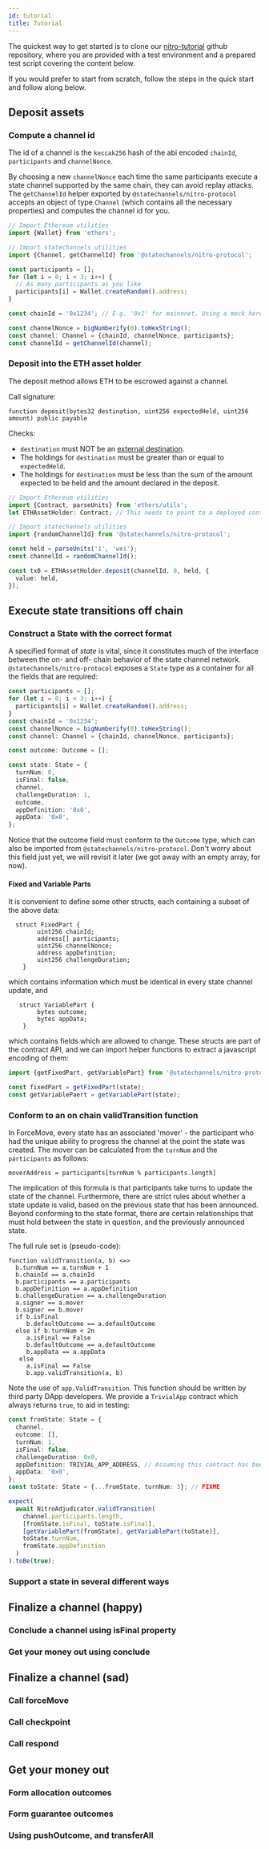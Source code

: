 ```yaml
---
id: tutorial
title: Tutorial
---
```


The quickest way to get started is to clone our [nitro-tutorial](https://github.com/statechannels/nitro-tutorial) github repository, where you are provided with a test environment and a prepared test script covering the content below.

If you would prefer to start from scratch, follow the steps in the quick start and follow along below.

## Deposit assets

### Compute a channel id

The id of a channel is the `keccak256` hash of the abi encoded `chainId`, `participants` and `channelNonce`.

By choosing a new `channelNonce` each time the same participants execute a state channel supported by the same chain, they can avoid replay attacks. The `getChannelId` helper exported by `@statechannels/nitro-protocol` accepts an object of type `Channel` (which contains all the necessary properties) and computes the channel id for you.

```typescript
// Import Ethereum utilities
import {Wallet} from 'ethers';

// Import statechannels utilities
import {Channel, getChannelId} from '@statechannels/nitro-protocol';

const participants = [];
for (let i = 0; i < 3; i++) {
  // As many participants as you like
  participants[i] = Wallet.createRandom().address;
}

const chainId = '0x1234'; // E.g. '0x1' for mainnnet. Using a mock here

const channelNonce = bigNumberify(0).toHexString();
const channel: Channel = {chainId, channelNonce, participants};
const channelId = getChannelId(channel);
```

### Deposit into the ETH asset holder

The deposit method allows ETH to be escrowed against a channel.

Call signature:

```solidity
function deposit(bytes32 destination, uint256 expectedHeld, uint256 amount) public payable
```

Checks:

- `destination` must NOT be an [external destination](#destinations).
- The holdings for `destination` must be greater than or equal to `expectedHeld`.
- The holdings for `destination` must be less than the sum of the amount expected to be held and the amount declared in the deposit.

```typescript
// Import Ethereum utilities
import {Contract, parseUnits} from 'ethers/utils';
let ETHAssetHolder: Contract; // This needs to point to a deployed contract

// Import statechannels utilities
import {randomChannelId} from '@statechannels/nitro-protocol';

const held = parseUnits('1', 'wei');
const channelId = randomChannelId();

const tx0 = ETHAssetHolder.deposit(channelId, 0, held, {
  value: held,
});
```

## Execute state transitions off chain

### Construct a State with the correct format

A specified format of _state_ is vital, since it constitutes much of the interface between the on- and off- chain behavior of the state channel network. `@statechannels/nitro-protocol` exposes a `State` type as a container for all the fields that are required:

```typescript
const participants = [];
for (let i = 0; i < 3; i++) {
  participants[i] = Wallet.createRandom().address;
}
const chainId = '0x1234';
const channelNonce = bigNumberify(0).toHexString();
const channel: Channel = {chainId, channelNonce, participants};

const outcome: Outcome = [];

const state: State = {
  turnNum: 0,
  isFinal: false,
  channel,
  challengeDuration: 1,
  outcome,
  appDefinition: '0x0',
  appData: '0x0',
};
```

Notice that the outcome field must conform to the `Outcome` type, which can also be imported from `@statechannels/nitro-protocol`. Don't worry about this field just yet, we will revisit it later (we got away with an empty array, for now).

#### Fixed and Variable Parts

It is convenient to define some other structs, each containing a subset of the above data:

```solidity
  struct FixedPart {
        uint256 chainId;
        address[] participants;
        uint256 channelNonce;
        address appDefinition;
        uint256 challengeDuration;
    }
```

which contains information which must be identical in every state channel update, and

```solidity
   struct VariablePart {
        bytes outcome;
        bytes appData;
    }
```

which contains fields which are allowed to change. These structs are part of the contract API, and we can import helper functions to extract a javascript encoding of them:

```typescript
import {getFixedPart, getVariablePart} from '@statechannels/nitro-protocol';

const fixedPart = getFixedPart(state);
const getVariablePaert = getVariablePart(state);
```

### Conform to an on chain validTransition function

In ForceMove, every state has an associated 'mover' - the participant who had the unique ability to progress the channel at the point the state was created. The mover can be calculated from the `turnNum` and the `participants` as follows:

```solidity
moverAddress = participants[turnNum % participants.length]
```

The implication of this formula is that participants take turns to update the state of the channel. Furthermore, there are strict rules about whether a state update is valid, based on the previous state that has been announced. Beyond conforming to the state format, there are certain relationships that must hold between the state in question, and the previously announced state.

The full rule set is (pseudo-code):

```solidity
function validTransition(a, b) <=>
  b.turnNum == a.turnNum + 1
  b.chainId == a.chainId
  b.participants == a.participants
  b.appDefinition == a.appDefinition
  b.challengeDuration == a.challengeDuration
  a.signer == a.mover
  b.signer == b.mover
  if b.isFinal
     b.defaultOutcome == a.defaultOutcome
  else if b.turnNum < 2n
     a.isFinal == False
     b.defaultOutcome == a.defaultOutcome
     b.appData == a.appData
   else
     a.isFinal == False
     b.app.validTransition(a, b)
```

Note the use of `app.ValidTransition`. This function should be written by third party DApp developers. We provide a `TrivialApp` contract which always returns `true`, to aid in testing:

```typescript
const fromState: State = {
  channel,
  outcome: [],
  turnNum: 1,
  isFinal: false,
  challengeDuration: 0x0,
  appDefinition: TRIVIAL_APP_ADDRESS, // Assuming this contract has been deployed and its address is known
  appData: '0x0',
};
const toState: State = {...fromState, turnNum: 3}; // FIXME

expect(
  await NitroAdjudicator.validTransition(
    channel.participants.length,
    [fromState.isFinal, toState.isFinal],
    [getVariablePart(fromState), getVariablePart(toState)],
    toState.turnNum,
    fromState.appDefinition
  )
).toBe(true);
```

### Support a state in several different ways

## Finalize a channel (happy)

### Conclude a channel using isFinal property

### Get your money out using conclude

## Finalize a channel (sad)

### Call forceMove

### Call checkpoint

### Call respond

## Get your money out

### Form allocation outcomes

### Form guarantee outcomes

### Using pushOutcome, and transferAll
